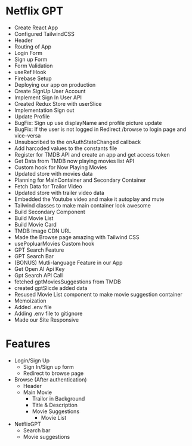 # Netflix GPT

- Create React App
- Configured TailwindCSS
- Header
- Routing of App
- Login Form
- Sign up Form
- Form Validation
- useRef Hook
- Firebase Setup
- Deploying our app on production
- Create SignUp User Account
- Implement Sign In User API
- Created Redux Store with userSlice
- Implementation Sign out
- Update Profile
- BugFix: Sign up use displayName and profile picture update
- BugFix: If the user is not logged in Redirect /browse to login page and vice-versa
- Unsubscribed to the onAuthStateChanged callback
- Add harcoded values to the constants file
- Register for TMDB API and create an app and get access token
- Get Data from TMDB now playing movies list API
- Custom hook for Now Playing Movies
- Updated store with movies data
- Planning for MainContainer and Secondary Container
- Fetch Data for Trailor Video
- Updated store with trailer video data
- Embedded the Youtube video and make it autoplay and mute
- Tailwind classes to make main container look awesome
- Build Secondary Component
- Build Movie List
- Build Movie Card
- TMDB Image CDN URL
- Made the Browse page amazing with Tailwind CSS
- usePopluarMovies Custom hook
- GPT Search Feature
- GPT Search Bar
- (BONUS) Mutli-language Feature in our App
- Get Open AI Api Key
- Gpt Search API Call
- fetched gptMoviesSuggestions from TMDB
- created gptSlicde added data
- Resused Movie List component to make movie suggestion container
- Memoization
- Added .env file
- Adding .env file to gitignore
- Made our Site Responsive


# Features
- Login/Sign Up
  - Sign In/Sign up form
  - Redirect to browse page
- Browse (After authentication)
  - Header
  - Main Movie
      - Trailor in Background
      - Title & Description
      - Movie Suggestions
        - Movie List 
- NetflixGPT
  - Search bar
  - Movie suggestions